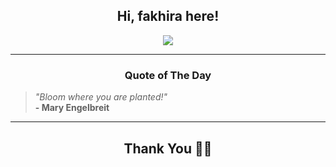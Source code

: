 <h2 align="center"> Hi, fakhira here!</h2>

<p align="center">
<a href="https://github.com/fakhiralkda" alt="github streak"><img src="https://dvst-streak.herokuapp.com/?user=fakhiralkda&theme=tokyonight&fire=DD472C"></a>
</p>

<hr>
<h3 align="center">Quote of The Day</h3>
<p align="center">
<blockquote>
<i>"Bloom where you are planted!"</i>
<br>
<b>- Mary Engelbreit</b>
</blockquote>
</p>


<hr>
<h2 align="center">Thank You 🙏🏼</h2>
